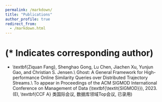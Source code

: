 ```yaml
---
permalink: /markdown/
title: "Publications"
author_profile: true
redirect_from: 
  - /markdown.html
---
```


# (* Indicates corresponding author)

- \textbf{Ziquan Fang}, Shenghao Gong, Lu Chen, Jiachen Xu, Yunjun Gao, and Christian S. Jensen.\ 
Ghost: A General Framework for High-performance Online Similarity Queries over Distributed Trajectory Streams.\ 
To appear in Proceedings of the ACM SIGMOD International Conference on Management of Data (\textbf{\textit{SIGMOD}}), 2023. (EI, \textbf{CCF A} 类国际会议, 数据库领域Top会议, 已录用) 

